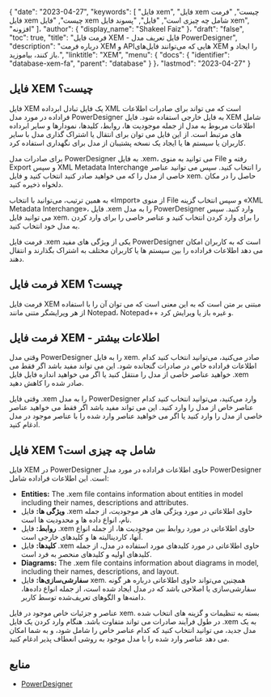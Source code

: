 {
  "date": "2023-04-27",
  "keywords": [
"فایل xem",
"فایل xem چیست",
"فرمت فایل xem چیست",
"فایل xem شامل چه چیزی است",
"فایل",
"پسوند فایل xem",
"افزونه"
]،
  "author": {
    "display_name": "Shakeel Faiz"
}،
  "draft": "false",
  "toc": true,
  "title": "فرمت فایل XEM - فایل تعریف مدل PowerDesigner",
  "description": "درباره فرمت XEM و APIهایی که می‌توانند فایل‌های XEM را ایجاد و باز کنند، بیاموزید.",
  "linktitle": "XEM",
  "menu": {
    "docs": {
      "identifier": "database-xem-fa",
      "parent": "database"
}
}،
  "lastmod": "2023-04-27"
}

## فایل XEM چیست؟

فایل XEM یک فایل تبادل ابرداده XML است که می تواند برای صادرات اطلاعات فراداده در مورد مدل PowerDesigner به فایل خارجی استفاده شود. فایل XEM شامل اطلاعات مربوط به مدل از جمله موجودیت ها، روابط، کلیدها، نمودارها و سایر ابرداده های مرتبط است. از این فایل می توان برای انتقال یا اشتراک گذاری مدل با سایر کاربران یا سیستم ها یا ایجاد یک نسخه پشتیبان از مدل برای نگهداری استفاده کرد.

برای صادرات مدل PowerDesigner به فایل .xem، می توانید به منوی File رفته و Export و سپس XML Metadata Interchange را انتخاب کنید. سپس می توانید عناصر خاصی از مدل را که می خواهید صادر کنید انتخاب کنید و فایل xem. حاصل را در مکان دلخواه ذخیره کنید.

به همین ترتیب، می‌توانید با انتخاب «Import» از منوی File و سپس انتخاب گزینه «XML Metadata Interchange»، فایل .xem را به مدل PowerDesigner وارد کنید. سپس می توانید فایل xem. را برای وارد کردن انتخاب کنید و عناصر خاصی را برای وارد کردن به مدل خود انتخاب کنید.

فرمت فایل .xem یکی از ویژگی های مفید PowerDesigner است که به کاربران امکان می دهد اطلاعات فراداده را بین سیستم ها یا کاربران مختلف به اشتراک بگذارند و انتقال دهند.

## فرمت فایل XEM چیست؟

فرمت فایل XEM مبتنی بر متن است که به این معنی است که می توان آن را با استفاده از هر ویرایشگر متنی مانند Notepad، Notepad++ و غیره باز یا ویرایش کرد.

## فرمت فایل XEM - اطلاعات بیشتر

وقتی مدل PowerDesigner را به فایل xem. صادر می‌کنید، می‌توانید انتخاب کنید کدام اطلاعات فراداده خاص در صادرات گنجانده شود. این می تواند مفید باشد اگر فقط می خواهید عناصر خاصی از مدل را منتقل کنید یا اگر می خواهید اندازه فایل فایل .xem صادر شده را کاهش دهید.

وقتی فایل .xem را به مدل PowerDesigner وارد می‌کنید، می‌توانید انتخاب کنید کدام عناصر خاص از مدل را وارد کنید. این می تواند مفید باشد اگر فقط می خواهید عناصر خاصی از مدل را وارد کنید یا اگر می خواهید عناصر وارد شده را با عناصر موجود در مدل ادغام کنید.

## فایل XEM شامل چه چیزی است؟

فایل XEM در PowerDesigner حاوی اطلاعات فراداده در مورد مدل PowerDesigner است. این اطلاعات فراداده شامل:

- **Entities:** The .xem file contains information about entities in model including their names, descriptions and attributes.
- **ویژگی ها:** فایل .xem حاوی اطلاعاتی در مورد ویژگی های هر موجودیت، از جمله نام، انواع داده ها و محدودیت ها است.
- **روابط:** فایل .xem حاوی اطلاعاتی در مورد روابط بین موجودیت ها، از جمله انواع آنها، کاردینالیته ها و کلیدهای خارجی است.
- **کلیدها:** فایل .xem حاوی اطلاعاتی در مورد کلیدهای مورد استفاده در مدل، از جمله کلیدهای اولیه و کلیدهای منحصر به فرد است.
- **Diagrams:** The .xem file contains information about diagrams in model, including their names, descriptions, and layout.
- **سفارشی‌سازی‌ها:** فایل xem. همچنین می‌تواند حاوی اطلاعاتی درباره هر گونه سفارشی‌سازی یا اصلاحی باشد که در مدل ایجاد شده است، از جمله انواع داده‌ها، دامنه‌ها و الگوهای تعریف‌شده توسط کاربر.

عناصر و جزئیات خاص موجود در فایل xem. بسته به تنظیمات و گزینه های انتخاب شده در طول فرآیند صادرات می تواند متفاوت باشد. هنگام وارد کردن یک فایل .xem به یک مدل جدید، می توانید انتخاب کنید که کدام عناصر خاص را شامل شود، و به شما امکان می دهد عناصر وارد شده را با مدل موجود به روشی انعطاف پذیر ادغام کنید.

## منابع
* [PowerDesigner](https://en.wikipedia.org/wiki/PowerDesigner)


